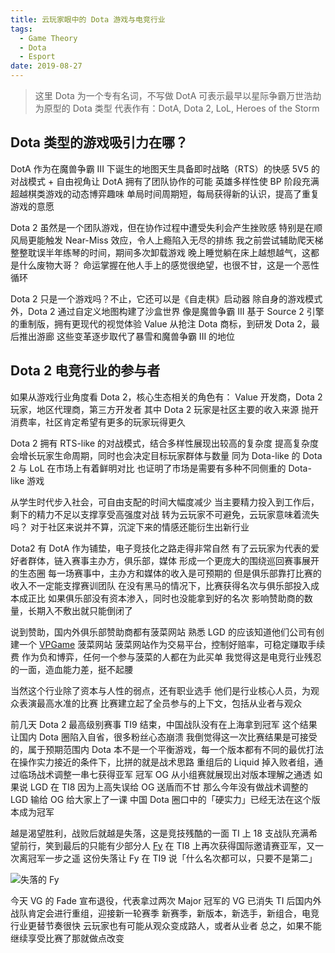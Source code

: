 ```yaml
---
title: 云玩家眼中的 Dota 游戏与电竞行业
tags:
  - Game Theory
  - Dota
  - Esport
date: 2019-08-27
---
```


> 这里 Dota 为一个专有名词，不写做 DotA
> 可表示最早以星际争霸万世浩劫为原型的 Dota 类型
> 代表作有：DotA, Dota 2, LoL, Heroes of the Storm

## Dota 类型的游戏吸引力在哪？
DotA 作为在魔兽争霸 III 下诞生的地图天生具备即时战略（RTS）的快感
5V5 的对战模式 + 自由视角让 DotA 拥有了团队协作的可能
英雄多样性使 BP 阶段充满超越棋类游戏的动态博弈趣味
单局时间周期短，每局获得新的认识，提高了重复游戏的意愿

Dota 2 虽然是一个团队游戏，但在协作过程中遭受失利会产生挫败感
特别是在顺风局更能触发 Near-Miss 效应，令人上瘾陷入无尽的排练
我之前尝试辅助爬天梯整整耽误半年练琴的时间，期间多次卸载游戏
晚上睡觉躺在床上越想越气，这都是什么废物大哥？
命运掌握在他人手上的感觉很绝望，也很不甘，这是一个恶性循环

Dota 2 只是一个游戏吗？不止，它还可以是《自走棋》启动器
除自身的游戏模式外，Dota 2 通过自定义地图构建了沙盒世界
像是魔兽争霸 III 基于 Source 2 引擎的重制版，拥有更现代的视觉体验
Value 从抢注 Dota 商标，到研发 Dota 2，最后推出游廊
这些变革逐步取代了暴雪和魔兽争霸 III 的地位

## Dota 2 电竞行业的参与者

如果从游戏行业角度看 Dota 2，核心生态相关的角色有：
Value 开发商，Dota 2 玩家，地区代理商，第三方开发者
其中 Dota 2 玩家是社区主要的收入来源
抛开消费率，社区肯定希望有更多的玩家玩得更久

Dota 2 拥有 RTS-like 的对战模式，结合多样性展现出较高的复杂度
提高复杂度会增长玩家生命周期，同时也会决定目标玩家群体与数量
同为 Dota-like 的 Dota 2 与 LoL 在市场上有着鲜明对比
也证明了市场是需要有多种不同侧重的 Dota-like 游戏

从学生时代步入社会，可自由支配的时间大幅度减少
当主要精力投入到工作后，剩下的精力不足以支撑享受高强度对战
转为云玩家不可避免，云玩家意味着流失吗？
对于社区来说并不算，沉淀下来的情感还能衍生出新行业

Dota2 有 DotA 作为铺垫，电子竞技化之路走得非常自然
有了云玩家为代表的爱好者群体，链入赛事主办方，俱乐部，媒体
形成一个更庞大的围绕巡回赛事展开的生态圈
每一场赛事中，主办方和媒体的收入是可预期的
但是俱乐部靠打比赛的收入不一定能支撑赛训团队
在没有黑马的情况下，比赛获得名次与俱乐部投入成本成正比
如果俱乐部没有资本渗入，同时也没能拿到好的名次
影响赞助商的数量，长期入不敷出就只能倒闭了

说到赞助，国内外俱乐部赞助商都有菠菜网站
熟悉 LGD 的应该知道他们公司有创建一个 [VPGame](http://www.vpgame.cn) 菠菜网站
菠菜网站作为交易平台，控制好赔率，可稳定赚取手续费
作为负和博弈，任何一个参与菠菜的人都在为此买单
我觉得这是电竞行业残忍的一面，造血能力差，挺不起腰

当然这个行业除了资本与人性的弱点，还有职业选手
他们是行业核心人员，为观众表演最高水准的比赛
比赛建立起了全员参与的上下文，包括从业者与观众

前几天 Dota 2 最高级别赛事 TI9 结束，中国战队没有在上海拿到冠军
这个结果让国内 Dota 圈陷入自省，很多粉丝心态崩溃
我倒觉得这一次比赛结果是可接受的，属于预期范围内
Dota 本不是一个平衡游戏，每一个版本都有不同的最优打法
在操作实力接近的条件下，比拼的就是战术思路
重组后的 Liquid 掉入败者组，通过临场战术调整一串七获得亚军
冠军 OG 从小组赛就展现出对版本理解之通透
如果说 LGD 在 TI8 因为上高失误给 OG 送盾而不甘
那么今年没有做战术调整的 LGD 输给 OG 给大家上了一课
中国 Dota 圈口中的「硬实力」已经无法在这个版本成为冠军

越是渴望胜利，战败后就越是失落，这是竞技残酷的一面
TI 上 18 支战队充满希望前行，笑到最后的只能有少部分人
[Fy](https://liquipedia.net/dota2/Fy) 在 TI8 上再次获得国际邀请赛亚军，又一次离冠军一步之遥
这份失落让 Fy 在 TI9 说「什么名次都可以，只要不是第二」

![失落的 Fy](/content-images/ti8-fy-lost-grand-final.jpg)

今天 VG 的 Fade 宣布退役，代表拿过两次 Major 冠军的 VG 已消失
TI 后国内外战队肯定会进行重组，迎接新一轮赛季
新赛季，新版本，新选手，新组合，电竞行业更替节奏很快
云玩家也有可能从观众变成路人，或者从业者
总之，如果不能继续享受比赛了那就做点改变
